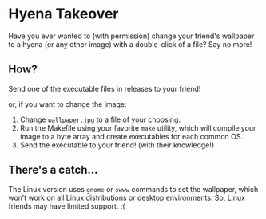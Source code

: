 # Hyena Takeover
Have you ever wanted to (with permission) change your friend's wallpaper to a hyena (or any other image) with a double-click of a file? Say no more!

## How?
Send one of the executable files in releases to your friend!

or, if you want to change the image:

<ol>
<li>Change <code>wallpaper.jpg</code> to a file of your choosing.</li>
<li>Run the Makefile using your favorite <code>make</code> utility, which will compile your image to a byte array and create executables for each common OS.</li>
<li>Send the executable to your friend! (with their knowledge!)</li>
</ol>

## There's a catch...
The Linux version uses <code>gnome</code> or <code>swww</code> commands to set the wallpaper, which won’t work on all Linux distributions or desktop environments. So, Linux friends may have limited support. :(
